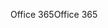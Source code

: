 <span data-ttu-id="549e0-101">Office 365</span><span class="sxs-lookup"><span data-stu-id="549e0-101">Office 365</span></span>